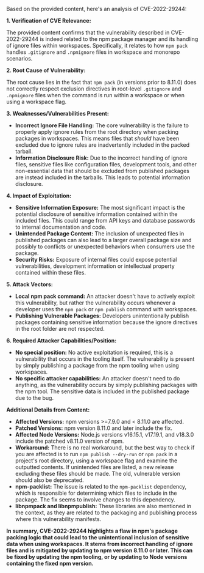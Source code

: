 Based on the provided content, here's an analysis of CVE-2022-29244:

**1. Verification of CVE Relevance:**

The provided content confirms that the vulnerability described in CVE-2022-29244 is indeed related to the npm package manager and its handling of ignore files within workspaces.  Specifically, it relates to how `npm pack` handles `.gitignore` and `.npmignore` files in workspace and monorepo scenarios.

**2. Root Cause of Vulnerability:**

The root cause lies in the fact that `npm pack` (in versions prior to 8.11.0) does not correctly respect exclusion directives in root-level `.gitignore` and `.npmignore` files when the command is run within a workspace or when using a workspace flag.

**3. Weaknesses/Vulnerabilities Present:**

*   **Incorrect Ignore File Handling:** The core vulnerability is the failure to properly apply ignore rules from the root directory when packing packages in workspaces. This means files that *should* have been excluded due to ignore rules are inadvertently included in the packed tarball.
*   **Information Disclosure Risk:** Due to the incorrect handling of ignore files, sensitive files like configuration files, development tools, and other non-essential data that should be excluded from published packages are instead included in the tarballs. This leads to potential information disclosure.

**4. Impact of Exploitation:**

*   **Sensitive Information Exposure:** The most significant impact is the potential disclosure of sensitive information contained within the included files. This could range from API keys and database passwords to internal documentation and code.
*   **Unintended Package Content:** The inclusion of unexpected files in published packages can also lead to a larger overall package size and possibly to conflicts or unexpected behaviors when consumers use the package.
*   **Security Risks:** Exposure of internal files could expose potential vulnerabilities, development information or intellectual property contained within these files.

**5. Attack Vectors:**

*   **Local npm pack command:** An attacker doesn't have to actively exploit this vulnerability, but rather the vulnerability occurs whenever a developer uses the `npm pack` or `npm publish` command with workspaces.
*   **Publishing Vulnerable Packages:** Developers unintentionally publish packages containing sensitive information because the ignore directives in the root folder are not respected.

**6. Required Attacker Capabilities/Position:**

*   **No special position:** No active exploitation is required, this is a vulnerability that occurs in the tooling itself. The vulnerability is present by simply publishing a package from the npm tooling when using workspaces.
*   **No specific attacker capabilities:** An attacker doesn't need to do anything, as the vulnerability occurs by simply publishing packages with the npm tool. The sensitive data is included in the published package due to the bug.

**Additional Details from Content:**

*   **Affected Versions:** npm versions >=7.9.0 and < 8.11.0 are affected.
*   **Patched Versions:** npm version 8.11.0 and later include the fix.
*  **Affected Node Versions:** Node.js versions v16.15.1, v17.19.1, and v18.3.0 include the patched v8.11.0 version of npm.
*   **Workaround:** There is no real workaround, but the best way to check if you are affected is to run `npm publish --dry-run` or `npm pack` in a project's root directory, using a workspace flag and examine the outputted contents. If unintended files are listed, a new release excluding these files should be made. The old, vulnerable version should also be deprecated.
*   **npm-packlist:** The issue is related to the `npm-packlist` dependency, which is responsible for determining which files to include in the package. The fix seems to involve changes to this dependency.
*   **libnpmpack and libnpmpublish:** These libraries are also mentioned in the context, as they are related to the packaging and publishing process where this vulnerability manifests.

**In summary, CVE-2022-29244 highlights a flaw in npm's package packing logic that could lead to the unintentional inclusion of sensitive data when using workspaces. It stems from incorrect handling of ignore files and is mitigated by updating to npm version 8.11.0 or later. This can be fixed by updating the npm tooling, or by updating to Node versions containing the fixed npm version.**